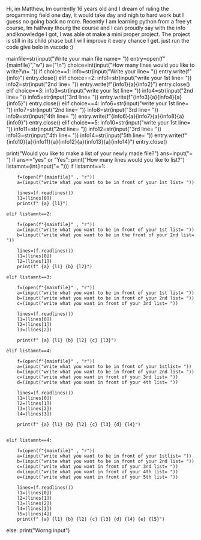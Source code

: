 Hi, im Matthew, Im currently 16 years old and I dream of ruling the progamming field one day, it would take day and nigh to hard work but I guess no going back no more.
Recently I am learning python from a free yt course, Im halfway thourg the course and I can proudly say with the info and knowledge I got, I was able ot make a mini proper project.
The project is still in its child phase but I will improve it every chance I get.
just run the code give belo in vscode :)


mainfile=str(input("Write your main file name= "))
entry=open(f"{mainfile}","w")
a=("\n")
choice=int(input("How many lines would you like to write?\n= "))
if choice==1:
    info=str(input("Write your line= "))
    entry.write(f"{info}")
    entry.close()
elif choice==2:
    info1=str(input("write your 1st line= "))
    info2=str(input("2nd line= "))
    entry.write(f"{info1}{a}{info2}")
    entry.close()
elif choice==3:
    info3=str(input("write your 1st line= "))
    info4=str(input("2nd line= "))
    info5=str(input("3rd line= "))
    entry.write(f"{info3}{a}{info4}{a}{info5}")
    entry.close()
elif choice==4:
    info6=str(input("write your 1st line= "))
    info7=str(input("2nd line= "))
    info8=str(input("3rd line= "))
    info9=str(input("4th line= "))
    entry.write(f"{info6}{a}{info7}{a}{info8}{a}{info9}")
    entry.close()
elif choice==5:
    info10=str(input("write your 1st line= "))
    info11=str(input("2nd line= "))
    info12=str(input("3rd line= "))
    info13=str(input("4th line= "))
    info14=str(input("5th line= "))
    entry.write(f"{info10}{a}{info11}{a}{info12}{a}{info13}{a}{info14}")
    entry.close()
    
print("Would you like to make a list of your newly made file?")
ans=input("= ")
if ans=="yes" or "Yes":
    print("How many lines would you like to list?")
    listamnt=(int(input("= ")))
    if listamnt==1:

        f=(open(f"{mainfile}" , "r"))
        a=(input("write what you want to be in front of your 1st list= "))
        
        lines=(f.readlines())                
        l1=(lines[0])
        print(f" {a} {l1}")
    
    elif listamnt==2:
        
        f=(open(f"{mainfile}" , "r"))
        a=(input("write what you want to be in front of your 1st list= "))
        b=(input("write what you want to be in the front of your 2nd list= "))
        
        lines=(f.readlines())                
        l1=(lines[0])
        l2=(lines[1])
        print(f" {a} {l1} {b} {l2}")

    elif listamnt==3:

        f=(open(f"{mainfile}" , "r"))
        a=(input("write what you want to be in front of your 1st list= "))
        b=(input("write what you want to be in front of your 2nd list= "))
        c=(input("write what you want in front of your 3rd list= "))
        
        lines=(f.readlines())                
        l1=(lines[0])
        l2=(lines[1])
        l3=(lines[2])

        print(f" {a} {l1} {b} {l2} {c} {l3}")

    elif listamnt==4:

        f=(open(f"{mainfile}" , "r"))
        a=(input("write what you want to be in front of your 1stlist= "))
        b=(input("write what you want to be in front of your 2nd list= "))
        c=(input("write what you want in front of your 3rd list= "))
        d=(input("write what you want in front of your 4th list= "))
        
        lines=(f.readlines())                
        l1=(lines[0])
        l2=(lines[1])
        l3=(lines[2])
        l4=(lines[3])

        print(f" {a} {l1} {b} {l2} {c} {l3} {d} {l4}")
 

    elif listamnt==4:

        f=(open(f"{mainfile}" , "r"))
        a=(input("write what you want to be in front of your 1stlist= "))
        b=(input("write what you want to be in front of your 2nd list= "))
        c=(input("write what you want in front of your 3rd list= "))
        d=(input("write what you want in front of your 4th list= "))
        e=(input("write what you want in front of your 5th list= "))
        
        lines=(f.readlines())                
        l1=(lines[0])
        l2=(lines[1])
        l3=(lines[2])
        l4=(lines[3])
        l5=(lines[4])
        print(f" {a} {l1} {b} {l2} {c} {l3} {d} {l4} {e} {l5}")           

else:
    print("Worng input")




